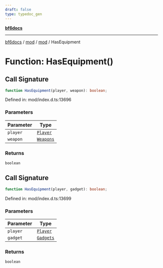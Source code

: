 ```yaml
---
draft: false
type: typedoc_gen
---
```


[**bf6docs**](../../../_index.md)

***

[bf6docs](../../../_index.md) / [mod](../../_index.md) / [mod](../_index.md) / HasEquipment

# Function: HasEquipment()

## Call Signature

```ts
function HasEquipment(player, weapon): boolean;
```

Defined in: mod/index.d.ts:13696

### Parameters

| Parameter | Type |
| ------ | ------ |
| `player` | [`Player`](../Player/_index.md) |
| `weapon` | [`Weapons`](../Weapons/_index.md) |

### Returns

`boolean`

## Call Signature

```ts
function HasEquipment(player, gadget): boolean;
```

Defined in: mod/index.d.ts:13699

### Parameters

| Parameter | Type |
| ------ | ------ |
| `player` | [`Player`](../Player/_index.md) |
| `gadget` | [`Gadgets`](../Gadgets/_index.md) |

### Returns

`boolean`
